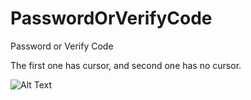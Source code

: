 # PasswordOrVerifyCode

Password or Verify Code

The first one has cursor, and second one has no cursor. 


![Alt Text](https://github.com/fanyu/PasswordOrVerifyCode/raw/master/path/to/password.gif)
